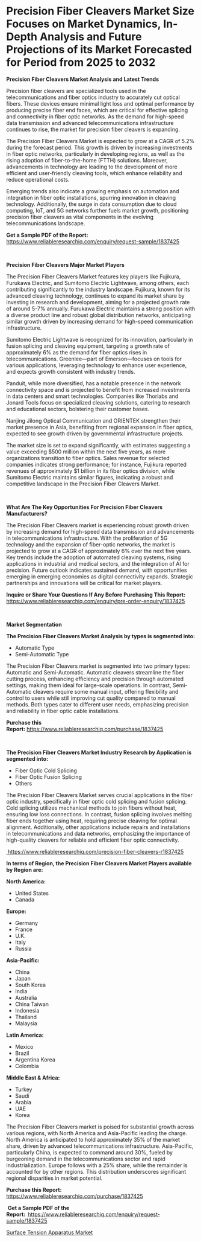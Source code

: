 <p><h1>Precision Fiber Cleavers Market Size Focuses on Market Dynamics, In-Depth Analysis and Future Projections of its Market Forecasted for Period from 2025 to 2032</h1></p><p><strong>Precision Fiber Cleavers Market Analysis and Latest Trends</strong></p>
<p><p>Precision fiber cleavers are specialized tools used in the telecommunications and fiber optics industry to accurately cut optical fibers. These devices ensure minimal light loss and optimal performance by producing precise fiber end faces, which are critical for effective splicing and connectivity in fiber optic networks. As the demand for high-speed data transmission and advanced telecommunications infrastructure continues to rise, the market for precision fiber cleavers is expanding.</p><p>The Precision Fiber Cleavers Market is expected to grow at a CAGR of 5.2% during the forecast period. This growth is driven by increasing investments in fiber optic networks, particularly in developing regions, as well as the rising adoption of fiber-to-the-home (FTTH) solutions. Moreover, advancements in technology are leading to the development of more efficient and user-friendly cleaving tools, which enhance reliability and reduce operational costs.</p><p>Emerging trends also indicate a growing emphasis on automation and integration in fiber optic installations, spurring innovation in cleaving technology. Additionally, the surge in data consumption due to cloud computing, IoT, and 5G networks further fuels market growth, positioning precision fiber cleavers as vital components in the evolving telecommunications landscape.</p></p>
<p><strong>Get a Sample PDF of the Report:&nbsp;</strong> <a href="https://www.reliableresearchiq.com/enquiry/request-sample/1837425?utm_campaign=2442&utm_medium=2&utm_source=Github&utm_content=ia&utm_term=22022025&utm_id=precision-fiber-cleavers">https://www.reliableresearchiq.com/enquiry/request-sample/1837425</a></p>
<p>&nbsp;</p>
<p><strong>Precision Fiber Cleavers Major Market Players</strong></p>
<p><p>The Precision Fiber Cleavers Market features key players like Fujikura, Furukawa Electric, and Sumitomo Electric Lightwave, among others, each contributing significantly to the industry landscape. Fujikura, known for its advanced cleaving technology, continues to expand its market share by investing in research and development, aiming for a projected growth rate of around 5-7% annually. Furukawa Electric maintains a strong position with a diverse product line and robust global distribution networks, anticipating similar growth driven by increasing demand for high-speed communication infrastructure.</p><p>Sumitomo Electric Lightwave is recognized for its innovation, particularly in fusion splicing and cleaving equipment, targeting a growth rate of approximately 6% as the demand for fiber optics rises in telecommunications. Greenlee—part of Emerson—focuses on tools for various applications, leveraging technology to enhance user experience, and expects growth consistent with industry trends.</p><p>Panduit, while more diversified, has a notable presence in the network connectivity space and is projected to benefit from increased investments in data centers and smart technologies. Companies like Thorlabs and Jonard Tools focus on specialized cleaving solutions, catering to research and educational sectors, bolstering their customer bases.</p><p>Nanjing Jilong Optical Communication and ORIENTEK strengthen their market presence in Asia, benefiting from regional expansion in fiber optics, expected to see growth driven by governmental infrastructure projects.</p><p>The market size is set to expand significantly, with estimates suggesting a value exceeding $500 million within the next five years, as more organizations transition to fiber optics. Sales revenue for selected companies indicates strong performance; for instance, Fujikura reported revenues of approximately $1 billion in its fiber optics division, while Sumitomo Electric maintains similar figures, indicating a robust and competitive landscape in the Precision Fiber Cleavers Market.</p></p>
<p>&nbsp;</p>
<p><strong>What Are The Key Opportunities For Precision Fiber Cleavers Manufacturers?</strong></p>
<p><p>The Precision Fiber Cleavers market is experiencing robust growth driven by increasing demand for high-speed data transmission and advancements in telecommunications infrastructure. With the proliferation of 5G technology and the expansion of fiber-optic networks, the market is projected to grow at a CAGR of approximately 6% over the next five years. Key trends include the adoption of automated cleaving systems, rising applications in industrial and medical sectors, and the integration of AI for precision. Future outlook indicates sustained demand, with opportunities emerging in emerging economies as digital connectivity expands. Strategic partnerships and innovations will be critical for market players.</p></p>
<p><strong>Inquire or Share Your Questions If Any Before Purchasing This Report:</strong> <a href="https://www.reliableresearchiq.com/enquiry/pre-order-enquiry/1837425?utm_campaign=2442&utm_medium=2&utm_source=Github&utm_content=ia&utm_term=22022025&utm_id=precision-fiber-cleavers">https://www.reliableresearchiq.com/enquiry/pre-order-enquiry/1837425</a></p>
<p>&nbsp;</p>
<p><strong>Market Segmentation</strong></p>
<p><strong>The Precision Fiber Cleavers Market Analysis by types is segmented into:</strong></p>
<p><ul><li>Automatic Type</li><li>Semi-Automatic Type</li></ul></p>
<p><p>The Precision Fiber Cleavers market is segmented into two primary types: Automatic and Semi-Automatic. Automatic cleavers streamline the fiber cutting process, enhancing efficiency and precision through automated settings, making them ideal for large-scale operations. In contrast, Semi-Automatic cleavers require some manual input, offering flexibility and control to users while still improving cut quality compared to manual methods. Both types cater to different user needs, emphasizing precision and reliability in fiber optic cable installations.</p></p>
<p><strong>Purchase this Report:&nbsp;</strong><a href="https://www.reliableresearchiq.com/purchase/1837425?utm_campaign=2442&utm_medium=2&utm_source=Github&utm_content=ia&utm_term=22022025&utm_id=precision-fiber-cleavers">https://www.reliableresearchiq.com/purchase/1837425</a></p>
<p>&nbsp;</p>
<p><strong>The Precision Fiber Cleavers Market Industry Research by Application is segmented into:</strong></p>
<p><ul><li>Fiber Optic Cold Splicing</li><li>Fiber Optic Fusion Splicing</li><li>Others</li></ul></p>
<p><p>The Precision Fiber Cleavers Market serves crucial applications in the fiber optic industry, specifically in fiber optic cold splicing and fusion splicing. Cold splicing utilizes mechanical methods to join fibers without heat, ensuring low loss connections. In contrast, fusion splicing involves melting fiber ends together using heat, requiring precise cleaving for optimal alignment. Additionally, other applications include repairs and installations in telecommunications and data networks, emphasizing the importance of high-quality cleavers for reliable and efficient fiber optic connectivity.</p></p>
<p><a href="https://www.reliableresearchiq.com/precision-fiber-cleavers-r1837425?utm_campaign=2442&utm_medium=2&utm_source=Github&utm_content=ia&utm_term=22022025&utm_id=precision-fiber-cleavers">&nbsp;https://www.reliableresearchiq.com/precision-fiber-cleavers-r1837425</a></p>
<p><strong>In terms of Region, the Precision Fiber Cleavers Market Players available by Region are:</strong></p>
<p>
    <p> <strong> North America: </strong>
        <ul>
            <li>United States</li>
            <li>Canada</li>
        </ul>
        </p> 
    <p> <strong> Europe: </strong>
        <ul>
            <li>Germany</li>
            <li>France</li>
            <li>U.K.</li>
            <li>Italy</li>
            <li>Russia</li>
        </ul>
        </p> 
    <p> <strong> Asia-Pacific: </strong>
        <ul>
            <li>China</li>
            <li>Japan</li>
            <li>South Korea</li>
            <li>India</li>
            <li>Australia</li>
            <li>China Taiwan</li>
            <li>Indonesia</li>
            <li>Thailand</li>
            <li>Malaysia</li>
        </ul>
        </p> 
    <p> <strong> Latin America: </strong>
        <ul>
            <li>Mexico</li>
            <li>Brazil</li>
            <li>Argentina Korea</li>
            <li>Colombia</li>
        </ul>
        </p> 
    <p> <strong> Middle East & Africa: </strong>
        <ul>
            <li>Turkey</li>
            <li>Saudi</li>
            <li>Arabia</li>
            <li>UAE</li>
            <li>Korea</li>
        </ul>
    </p>
    </p>
<p><p>The Precision Fiber Cleavers market is poised for substantial growth across various regions, with North America and Asia-Pacific leading the charge. North America is anticipated to hold approximately 35% of the market share, driven by advanced telecommunications infrastructure. Asia-Pacific, particularly China, is expected to command around 30%, fueled by burgeoning demand in the telecommunications sector and rapid industrialization. Europe follows with a 25% share, while the remainder is accounted for by other regions. This distribution underscores significant regional disparities in market potential.</p></p>
<p><strong>Purchase this Report: </strong><a href="https://www.reliableresearchiq.com/purchase/1837425?utm_campaign=2442&utm_medium=2&utm_source=Github&utm_content=ia&utm_term=22022025&utm_id=precision-fiber-cleavers">https://www.reliableresearchiq.com/purchase/1837425</a></p>
<p>&nbsp;<strong>Get a Sample PDF of the Report:&nbsp;&nbsp;</strong><a href="https://www.reliableresearchiq.com/enquiry/request-sample/1837425?utm_campaign=2442&utm_medium=2&utm_source=Github&utm_content=ia&utm_term=22022025&utm_id=precision-fiber-cleavers">https://www.reliableresearchiq.com/enquiry/request-sample/1837425</a></p>
<p><strong></strong></p>
<p><p><a href="https://github.com/chaturberville8181/Market-Research-Report-List-1/blob/main/surface-tension-apparatus-market.md?utm_campaign=2442&utm_medium=2&utm_source=Github&utm_content=ia&utm_term=22022025&utm_id=precision-fiber-cleavers">Surface Tension Apparatus Market</a></p></p>